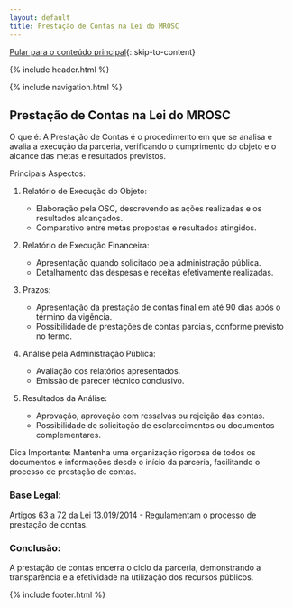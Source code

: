 ```yaml
---
layout: default
title: Prestação de Contas na Lei do MROSC
---
```

<script>
document.documentElement.lang = 'pt-BR';
</script>

[Pular para o conteúdo principal](#conteudo-principal){:.skip-to-content}

{% include header.html %}

{% include navigation.html %}

<main id="conteudo-principal" markdown="1">

## Prestação de Contas na Lei do MROSC

O que é:
A Prestação de Contas é o procedimento em que se analisa e avalia a execução da parceria, verificando o cumprimento do objeto e o alcance das metas e resultados previstos.

Principais Aspectos:

1. Relatório de Execução do Objeto:
   - Elaboração pela OSC, descrevendo as ações realizadas e os resultados alcançados.
   - Comparativo entre metas propostas e resultados atingidos.

2. Relatório de Execução Financeira:
   - Apresentação quando solicitado pela administração pública.
   - Detalhamento das despesas e receitas efetivamente realizadas.

3. Prazos:
   - Apresentação da prestação de contas final em até 90 dias após o término da vigência.
   - Possibilidade de prestações de contas parciais, conforme previsto no termo.

4. Análise pela Administração Pública:
   - Avaliação dos relatórios apresentados.
   - Emissão de parecer técnico conclusivo.

5. Resultados da Análise:
   - Aprovação, aprovação com ressalvas ou rejeição das contas.
   - Possibilidade de solicitação de esclarecimentos ou documentos complementares.

Dica Importante:
Mantenha uma organização rigorosa de todos os documentos e informações desde o início da parceria, facilitando o processo de prestação de contas.

### Base Legal:
Artigos 63 a 72 da Lei 13.019/2014 - Regulamentam o processo de prestação de contas.

### Conclusão:
A prestação de contas encerra o ciclo da parceria, demonstrando a transparência e a efetividade na utilização dos recursos públicos.

</main>

{% include footer.html %}
